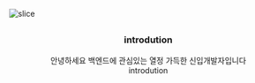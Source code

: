 ![slice](https://capsule-render.vercel.app/api?type=slice&color=auto&height=200&text=Hello👋&fontAlign=70&rotate=13&fontAlignY=25&desc=I'M%20TAEGYEOM&descAlign=70.&descAlignY=44)



<div align="center" dir="auto">
 <h2 dir="auto"> 
 <h3>introdution</h3>
 안녕하세요 백엔드에 관심있는 열정 가득한 신입개발자입니다
 </div>
  <div align=center>
   introdution
 </div>

